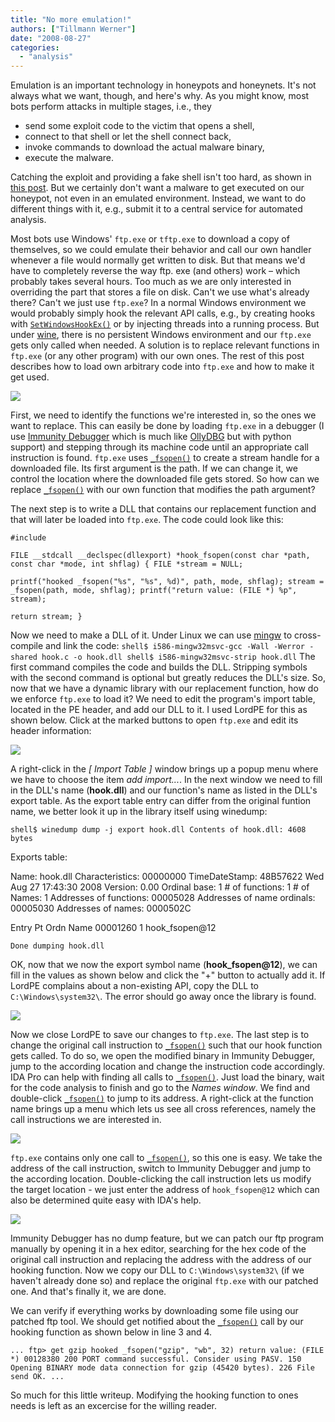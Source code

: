 ```yaml
---
title: "No more emulation!"
authors: ["Tillmann Werner"]
date: "2008-08-27"
categories: 
  - "analysis"
---
```


Emulation is an important technology in honeypots and honeynets. It's not always what we want, though, and here's why. As you might know, most bots perform attacks in multiple stages, i.e., they

- send some exploit code to the victim that opens a shell,
- connect to that shell or let the shell connect back,
- invoke commands to download the actual malware binary,
- execute the malware.

Catching the exploit and providing a fake shell isn't too hard, as shown in [this post](http://honeytrap.mwcollect.org/whatfor). But we certainly don't want a malware to get executed on our honeypot, not even in an emulated environment. Instead, we want to do different things with it, e.g., submit it to a central service for automated analysis.

Most bots use Windows' `ftp.exe` or `tftp.exe` to download a copy of themselves, so we could emulate their behavior and call our own handler whenever a file would normally get written to disk. But that means we'd have to completely reverse the way ftp. exe (and others) work – which probably takes several hours. Too much as we are only interested in overriding the part that stores a file on disk. Can't we use what's already there? Can't we just use `ftp.exe`? In a normal Windows environment we would probably simply hook the relevant API calls, e.g., by creating hooks with [`SetWindowsHookEx()`](http://msdn.microsoft.com/en-us/library/ms644990.aspx) or by injecting threads into a running process. But under [wine](http://www.winehq.org/), there is no persistent Windows environment and our `ftp.exe` gets only called when needed. A solution is to replace relevant functions in `ftp.exe` (or any other program) with our own ones. The rest of this post describes how to load own arbitrary code into `ftp.exe` and how to make it get used.

![](images/drupal_image_209.png)

First, we need to identify the functions we're interested in, so the ones we want to replace. This can easily be done by loading `ftp.exe` in a debugger (I use [Immunity Debugger](http://www.immunitysec.com/products-immdbg.shtml) which is much like [OllyDBG](http://www.ollydbg.de/) but with python support) and stepping through its machine code until an appropriate call instruction is found. `ftp.exe` uses [`_fsopen()`](http://msdn.microsoft.com/en-us/library/8f30b0db.aspx) to create a stream handle for a downloaded file. Its first argument is the path. If we can change it, we control the location where the downloaded file gets stored. So how can we replace [`_fsopen()`](http://msdn.microsoft.com/en-us/library/8f30b0db.aspx) with our own function that modifies the path argument?

The next step is to write a DLL that contains our replacement function and that will later be loaded into `ftp.exe`. The code could look like this:

```
#include

FILE __stdcall __declspec(dllexport) *hook_fsopen(const char *path, const char *mode, int shflag) { FILE *stream = NULL;

printf("hooked _fsopen("%s", "%s", %d)", path, mode, shflag); stream = _fsopen(path, mode, shflag); printf("return value: (FILE *) %p", stream);

return stream; }
```

Now we need to make a DLL of it. Under Linux we can use [mingw](http://www.mingw.org/) to cross-compile and link the code: `shell$ i586-mingw32msvc-gcc -Wall -Werror -shared hook.c -o hook.dll shell$ i586-mingw32msvc-strip hook.dll` The first command compiles the code and builds the DLL. Stripping symbols with the second command is optional but greatly reduces the DLL's size. So, now that we have a dynamic library with our replacement function, how do we enforce `ftp.exe` to load it? We need to edit the program's import table, located in the PE header, and add our DLL to it. I used LordPE for this as shown below. Click at the marked buttons to open `ftp.exe` and edit its header information:

![](images/drupal_image_208.png)

A right-click in the _\[ Import Table \]_ window brings up a popup menu where we have to choose the item _add import..._. In the next window we need to fill in the DLL's name (**hook.dll**) and our function's name as listed in the DLL's export table. As the export table entry can differ from the original funtion name, we better look it up in the library itself using winedump:

`shell$ winedump dump -j export hook.dll Contents of hook.dll: 4608 bytes`

Exports table:

Name: hook.dll Characteristics: 00000000 TimeDateStamp: 48B57622 Wed Aug 27 17:43:30 2008 Version: 0.00 Ordinal base: 1 # of functions: 1 # of Names: 1 Addresses of functions: 00005028 Addresses of name ordinals: 00005030 Addresses of names: 0000502C

Entry Pt Ordn Name 00001260 1 hook\_fsopen@12

`Done dumping hook.dll`

OK, now that we now the export symbol name (**hook\_fsopen@12**), we can fill in the values as shown below and click the "+" button to actually add it. If LordPE complains about a non-existing API, copy the DLL to `C:\Windows\system32\`. The error should go away once the library is found.

![](images/drupal_image_210.png)

Now we close LordPE to save our changes to `ftp.exe`. The last step is to change the original call instruction to [`_fsopen()`](http://msdn.microsoft.com/en-us/library/8f30b0db.aspx) such that our hook function gets called. To do so, we open the modified binary in Immunity Debugger, jump to the according location and change the instruction code accordingly. IDA Pro can help with finding all calls to [`_fsopen()`](http://msdn.microsoft.com/en-us/library/8f30b0db.aspx). Just load the binary, wait for the code analysis to finish and go to the _Names window_. We find and double-click [`_fsopen()`](http://msdn.microsoft.com/en-us/library/8f30b0db.aspx) to jump to its address. A right-click at the function name brings up a menu which lets us see all cross references, namely the call instructions we are interested in.

![](images/drupal_image_212.png)

`ftp.exe` contains only one call to [`_fsopen()`](http://msdn.microsoft.com/en-us/library/8f30b0db.aspx), so this one is easy. We take the address of the call instruction, switch to Immunity Debugger and jump to the according location. Double-clicking the call instruction lets us modify the target location - we just enter the address of `hook_fsopen@12` which can also be determined quite easy with IDA's help.

![](images/drupal_image_213.png)

Immunity Debugger has no dump feature, but we can patch our ftp program manually by opening it in a hex editor, searching for the hex code of the original call instruction and replacing the address with the address of our hooking function. Now we copy our DLL to `C:\Windows\system32\` (if we haven't already done so) and replace the original `ftp.exe` with our patched one. And that's finally it, we are done.

We can verify if everything works by downloading some file using our patched ftp tool. We should get notified about the [`_fsopen()`](http://msdn.microsoft.com/en-us/library/8f30b0db.aspx) call by our hooking function as shown below in line 3 and 4.

`... ftp> get gzip hooked _fsopen("gzip", "wb", 32) return value: (FILE *) 00128380 200 PORT command successful. Consider using PASV. 150 Opening BINARY mode data connection for gzip (45420 bytes). 226 File send OK. ...`

So much for this little writeup. Modifying the hooking function to ones needs is left as an excercise for the willing reader.
